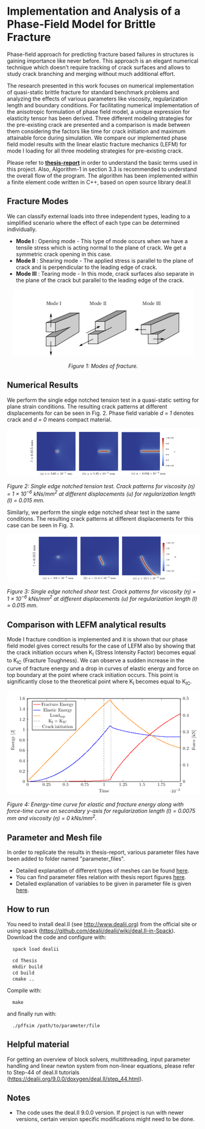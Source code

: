 # Implementation and Analysis of a Phase-Field Model for Brittle Fracture

Phase-field approach for predicting fracture based failures in structures is gaining importance like never before. This approach is an elegant numerical technique which doesn’t require tracking of crack surfaces and allows to study crack branching and merging without much additional effort.

The research presented in this work focuses on numerical implementation of quasi-static brittle fracture for standard benchmark problems and analyzing the effects of various parameters like viscosity, regularization length and boundary conditions. For facilitating numerical implementation of the anisotropic formulation of phase field model, a unique expression for elasticity tensor has been derived. Three different modeling strategies for the pre-existing crack are presented
and a comparison is made between them considering the factors like time for crack initiation and maximum attainable force during simulation. We compare our implemented phase field model results with the linear elastic fracture mechanics (LEFM) for mode I loading for all three modeling strategies for pre-existing crack.

<!---This is a finite element code based in deal.II (C++) to simulate crack propagation in brittle materials using phase field model. 
The above project has been developed for a master thesis in FAU Erlangen-Nuremebrg. --->
Please refer to [**thesis-report**](doc/Singh_Thesis_Report.pdf) in order to understand the basic terms used in this project. Also, Algorithm-1 in section 3.3 is recommended to understand the overall flow of the program. The algorithm has been implemented within a finite element code written in C++, based on open source library deal.II

<!---![tenison_ve-6](https://user-images.githubusercontent.com/45743866/116868849-d7351800-ac0f-11eb-9ca9-80953effce21.png "Optional Title") ---> 
<!---<img src="/doc/Images_readme/tension_ve-6.png" width="1000" height="1000"/> 
![text](/doc/Images_readme/tension_ve-6n.png)
*Figure: Single edge notched tension test (M<sub>I</sub>). Crack patterns for viscosity = 1 × 10<sup>−6</sup> kNs/mm<sup>2</sup>
at different displacements (u) for each regularization length (l)*--->

## Fracture Modes ##
We can classify external loads into three independent types, leading to a simplified scenario where the effect of each type can be determined individually.
* **Mode I** : Opening mode - This type of mode occurs when we have a tensile stress which is acting normal to the plane of crack. We get a symmetric crack opening in this case. 
* **Mode II** : Shearing mode - The applied stress is parallel to the plane of crack and is perpendicular to the leading edge of crack.
* **Mode III** : Tearing mode - In this mode, crack surfaces also separate in the plane of the crack but parallel to the leading edge of the crack.
<p align="center">
    <img src="doc/Images_readme/fracturemodes.png" >
</p>

<p align=center> 
    <em> Figure 1: Modes of fracture.</em>
</p>

## Numerical Results ##
We perform the single edge notched tension test in a quasi-static setting for plane strain conditions. The resulting crack patterns at different displacements for can be seen in Fig. 2. Phase field variable *d = 1* denotes crack and *d = 0* means compact material.
<p align="center">
    <img src="doc/Images_readme/tension_ve-6n2.png" >
</p>
<p>
    <em align="center">Figure 2: Single edge notched tension test. Crack patterns for viscosity (η) = 1 × 10<sup>−6</sup> kNs/mm<sup>2</sup>
at different displacements (u) for regularization length (l) = 0.015 mm.</em>
</p>
Similarly, we perform the single edge notched shear test in the same conditions. The resulting crack patterns at different displacements for this case can be seen in Fig. 3.
<p align="center">
    <img src="doc/Images_readme/shear_ve-6.png" >
</p>
<p>
    <em align="center">Figure 3: Single edge notched shear test. Crack patterns for viscosity (η) = 1 × 10<sup>−6</sup> kNs/mm<sup>2</sup>
at different displacements (u) for regularization length (l) = 0.015 mm.</em>
</p>

## Comparison with LEFM analytical results ## 
Mode I fracture condition is implemented and it is shown that our phase field model gives correct results for the case of
LEFM also by showing that the crack initiation occurs when K<sub>I</sub> (Stress Intensity Factor) becomes equal to K<sub>IC</sub> (Fracture Toughness). We can observe a sudden increase in the curve of fracture energy and a drop in curves of elastic energy and force on top boundary at the point where crack initiation occurs. This point is significantly close to the theoretical point where K<sub>I</sub> becomes equal to K<sub>IC</sub>.  
<p align="center">
    <img src="doc/Images_readme/lefm.png" >
</p>
<p>
    <em align="center">Figure 4: Energy-time curve for elastic and fracture energy along with force-time curve on
secondary y-axis for regularization length (l) = 0.0075 mm and viscosity (η) = 0 kNs/mm<sup>2</sup>.</em>
</p>

## Parameter and Mesh file ##
In order to replicate the results in thesis-report, various parameter files have been added to folder named "parameter_files". 
- Detailed explanation of different types of meshes can be found [here](doc/Mesh.md). 
- You can find parameter files relation with thesis report figures [here](doc/Figures.md).
- Detailed explanation of variables to be given in parameter file is given [here](doc/Parameter.md). 


## How to run ##

You need to install deal.II (see <http://www.dealii.org>) from the official site or using spack (<https://github.com/dealii/dealii/wiki/deal.II-in-Spack>). 
Download the code and configure with:
```
  spack load dealii
```
```
  cd Thesis
  mkdir build
  cd build
  cmake ..
```
Compile with:
```
  make
```
and finally run with:
```
  ./pffsim /path/to/parameter/file
```

## Helpful material
For getting an overview of block solvers, multithreading, input parameter handling and linear newton system from non-linear equations, 
please refer to Step-44 of deal.II tutorials (<https://dealii.org/9.0.0/doxygen/deal.II/step_44.html>).

## Notes
- The code uses the deal.II 9.0.0 version. If project is run with newer versions, certain version specific modifications might need to be done.


